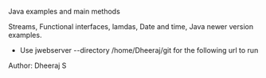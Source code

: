Java examples and main methods

Streams, Functional interfaces, lamdas, Date and time, Java newer version examples. 

* Use jwebserver --directory /home/Dheeraj/git for the following url to run

Author: Dheeraj S
